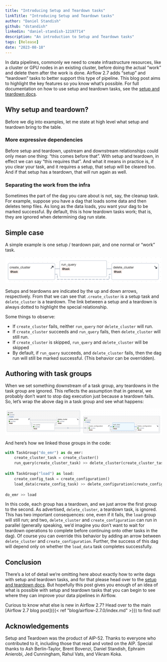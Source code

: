 ```yaml
---
title: "Introducing Setup and Teardown tasks"
linkTitle: "Introducing Setup and Teardown tasks"
author: "Daniel Standish"
github: "dstandish"
linkedin: "daniel-standish-12197714"
description: "An introduction to Setup and Teardown tasks"
tags: [Release]
date: "2023-08-18"
---
```


In data pipelines, commonly we need to create infrastructure resources, like a cluster or GPU nodes in an existing cluster, before doing the actual “work” and delete them after the work is done. Airflow 2.7 adds “setup” and “teardown” tasks to better support this type of pipeline. This blog post aims to highlight the key features so you know what’s possible. For full documentation on how to use setup and teardown tasks, see the [setup and teardown docs](https://airflow.apache.org/docs/apache-airflow/2.7.0/howto/setup-and-teardown.html).

## Why setup and teardown?

Before we dig into examples, let me state at high level what setup and teardown bring to the table.

### More expressive dependencies

Before setup and teardown, upstream and downstream relationships could only mean one thing: “this comes before that”. With setup and teardown, in effect we can say “this requires that”. And what it means in practice is, if you clear your task, and it requires a setup, that setup will be cleared too. And if that setup has a teardown, that will run again as well.

### Separating the work from the infra

Sometimes the part of the dag you care about is not, say, the cleanup task. For example, suppose you have a dag that loads some data and then deletes temp files. As long as the data loads, you want your dag to be marked successful. By default, this is how teardown tasks work; that is, they are ignored when determining dag run state.

## Simple case

A simple example is one setup / teardown pair, and one normal or “work” task.

![Simple setup and teardown example](simple.png)

Setups and teardowns are indicated by the up and down arrows, respectively. From that we can see that .`create_cluster` is a setup task and `delete_cluster` is a teardown. The link between a setup and a teardown is always dotted to highlight the special relationship.

Some things to observe:

* If `create_cluster` fails, neither `run_query` nor `delete_cluster` will run.
* If `create_cluster` succeeds and `run_query` fails, then `delete_cluster` will still run.
* If `create_cluster` is skipped, `run_query` and `delete_cluster` will be skipped
* By default, if `run_query` succeeds, and `delete_cluster` fails, then the dag run will still be marked successful. (This behavior can be overridden).

## Authoring with task groups

When we set something downstream of a task group, any teardowns in the task group are ignored. This reflects the assumption that in general, we probably don’t want to stop dag execution just because a teardown fails. So, let’s wrap the above dag in a task group and see what happens:

![Setup and teardown in task groups](task-group-arrow.png)

And here’s how we linked those groups in the code:

```python
with TaskGroup("do_emr") as do_emr:
    create_cluster_task = create_cluster()
    run_query(create_cluster_task) >> delete_cluster(create_cluster_task)

with TaskGroup("load") as load:
    create_config_task = create_configuration()
    load_data(create_config_task) >> delete_configuration(create_config_task)

do_emr >> load
```

In this code, each group has a teardown, and we just arrow the first group to the second. As advertised, `delete_cluster`, a teardown task, is ignored. This has two important consequences: one, even if it fails, the `load` group will still run; and two, `delete_cluster` and `create_configuration` can run in parallel (generally speaking, we’d imagine you don’t want to wait for teardown operations to complete before continuing onto other tasks in the dag). Of course you can override this behavior by adding an arrow between `delete_cluster` and `create_configuration`. Further, the success of this dag will depend only on whether the `load_data` task completes successfully.

## Conclusion

There’s a lot of detail we’re omitting here about exactly how to write dags with setup and teardown tasks, and for that please head over to the [setup and teardown docs](https://airflow.apache.org/docs/apache-airflow/2.7.0/howto/setup-and-teardown.html). But hopefully this post gives you enough of an idea of what is possible with setup and teardown tasks that you can begin to see where they can improve your data pipelines in Airflow.

Curious to know what else is new in Airflow 2.7? Head over to the main [Airflow 2.7 blog post]({{< ref "blog/airflow-2.7.0/index.md" >}}) to find out!

## Acknowledgements

Setup and Teardown was the product of AIP-52. Thanks to everyone who contributed to it, including those that read and voted on the AIP. Special thanks to Ash Berlin-Taylor, Brent Bovenzi, Daniel Standish, Ephraim Anierobi, Jed Cunningham, Rahul Vats, and Vikram Koka.

